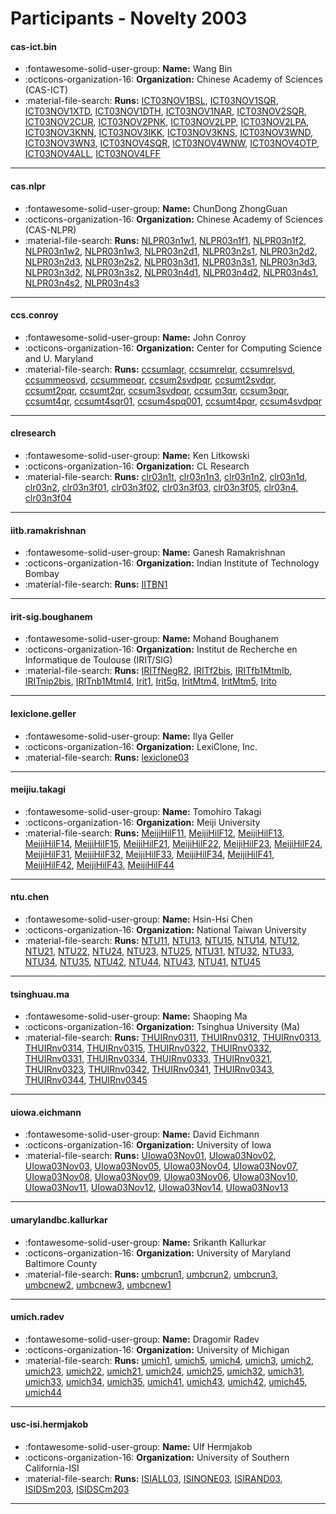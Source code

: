 # Participants - Novelty 2003 

#### cas-ict.bin
 - :fontawesome-solid-user-group: **Name:** Wang Bin
 - :octicons-organization-16: **Organization:** Chinese Academy of Sciences (CAS-ICT)
 - :material-file-search: **Runs:** [ICT03NOV1BSL](./runs.md#ict03nov1bsl), [ICT03NOV1SQR](./runs.md#ict03nov1sqr), [ICT03NOV1XTD](./runs.md#ict03nov1xtd), [ICT03NOV1DTH](./runs.md#ict03nov1dth), [ICT03NOV1NAR](./runs.md#ict03nov1nar), [ICT03NOV2SQR](./runs.md#ict03nov2sqr), [ICT03NOV2CUR](./runs.md#ict03nov2cur), [ICT03NOV2PNK](./runs.md#ict03nov2pnk), [ICT03NOV2LPP](./runs.md#ict03nov2lpp), [ICT03NOV2LPA](./runs.md#ict03nov2lpa), [ICT03NOV3KNN](./runs.md#ict03nov3knn), [ICT03NOV3IKK](./runs.md#ict03nov3ikk), [ICT03NOV3KNS](./runs.md#ict03nov3kns), [ICT03NOV3WND](./runs.md#ict03nov3wnd), [ICT03NOV3WN3](./runs.md#ict03nov3wn3), [ICT03NOV4SQR](./runs.md#ict03nov4sqr), [ICT03NOV4WNW](./runs.md#ict03nov4wnw), [ICT03NOV4OTP](./runs.md#ict03nov4otp), [ICT03NOV4ALL](./runs.md#ict03nov4all), [ICT03NOV4LFF](./runs.md#ict03nov4lff)

---
#### cas.nlpr
 - :fontawesome-solid-user-group: **Name:** ChunDong ZhongGuan
 - :octicons-organization-16: **Organization:** Chinese Academy of Sciences (CAS-NLPR)
 - :material-file-search: **Runs:** [NLPR03n1w1](./runs.md#nlpr03n1w1), [NLPR03n1f1](./runs.md#nlpr03n1f1), [NLPR03n1f2](./runs.md#nlpr03n1f2), [NLPR03n1w2](./runs.md#nlpr03n1w2), [NLPR03n1w3](./runs.md#nlpr03n1w3), [NLPR03n2d1](./runs.md#nlpr03n2d1), [NLPR03n2s1](./runs.md#nlpr03n2s1), [NLPR03n2d2](./runs.md#nlpr03n2d2), [NLPR03n2d3](./runs.md#nlpr03n2d3), [NLPR03n2s2](./runs.md#nlpr03n2s2), [NLPR03n3d1](./runs.md#nlpr03n3d1), [NLPR03n3s1](./runs.md#nlpr03n3s1), [NLPR03n3d3](./runs.md#nlpr03n3d3), [NLPR03n3d2](./runs.md#nlpr03n3d2), [NLPR03n3s2](./runs.md#nlpr03n3s2), [NLPR03n4d1](./runs.md#nlpr03n4d1), [NLPR03n4d2](./runs.md#nlpr03n4d2), [NLPR03n4s1](./runs.md#nlpr03n4s1), [NLPR03n4s2](./runs.md#nlpr03n4s2), [NLPR03n4s3](./runs.md#nlpr03n4s3)

---
#### ccs.conroy
 - :fontawesome-solid-user-group: **Name:** John Conroy
 - :octicons-organization-16: **Organization:** Center for Computing Science and U. Maryland
 - :material-file-search: **Runs:** [ccsumlaqr](./runs.md#ccsumlaqr), [ccsumrelqr](./runs.md#ccsumrelqr), [ccsumrelsvd](./runs.md#ccsumrelsvd), [ccsummeosvd](./runs.md#ccsummeosvd), [ccsummeoqr](./runs.md#ccsummeoqr), [ccsum2svdpqr](./runs.md#ccsum2svdpqr), [ccsumt2svdqr](./runs.md#ccsumt2svdqr), [ccsumt2pqr](./runs.md#ccsumt2pqr), [ccsumt2qr](./runs.md#ccsumt2qr), [ccsum3svdpqr](./runs.md#ccsum3svdpqr), [ccsum3qr](./runs.md#ccsum3qr), [ccsum3pqr](./runs.md#ccsum3pqr), [ccsumt4qr](./runs.md#ccsumt4qr), [ccsumt4sqr01](./runs.md#ccsumt4sqr01), [ccsum4spq001](./runs.md#ccsum4spq001), [ccsumt4pqr](./runs.md#ccsumt4pqr), [ccsum4svdpqr](./runs.md#ccsum4svdpqr)

---
#### clresearch
 - :fontawesome-solid-user-group: **Name:** Ken Litkowski
 - :octicons-organization-16: **Organization:** CL Research
 - :material-file-search: **Runs:** [clr03n1t](./runs.md#clr03n1t), [clr03n1n3](./runs.md#clr03n1n3), [clr03n1n2](./runs.md#clr03n1n2), [clr03n1d](./runs.md#clr03n1d), [clr03n2](./runs.md#clr03n2), [clr03n3f01](./runs.md#clr03n3f01), [clr03n3f02](./runs.md#clr03n3f02), [clr03n3f03](./runs.md#clr03n3f03), [clr03n3f05](./runs.md#clr03n3f05), [clr03n4](./runs.md#clr03n4), [clr03n3f04](./runs.md#clr03n3f04)

---
#### iitb.ramakrishnan
 - :fontawesome-solid-user-group: **Name:** Ganesh Ramakrishnan
 - :octicons-organization-16: **Organization:** Indian Institute of Technology Bombay
 - :material-file-search: **Runs:** [IITBN1](./runs.md#iitbn1)

---
#### irit-sig.boughanem
 - :fontawesome-solid-user-group: **Name:** Mohand Boughanem
 - :octicons-organization-16: **Organization:** Institut de Recherche en Informatique de Toulouse (IRIT/SIG)
 - :material-file-search: **Runs:** [IRITfNegR2](./runs.md#iritfnegr2), [IRITf2bis](./runs.md#iritf2bis), [IRITfb1MtmIb](./runs.md#iritfb1mtmib), [IRITnip2bis](./runs.md#iritnip2bis), [IRITnb1MtmI4](./runs.md#iritnb1mtmi4), [Irit1](./runs.md#irit1), [Irit5q](./runs.md#irit5q), [IritMtm4](./runs.md#iritmtm4), [IritMtm5](./runs.md#iritmtm5), [Irito](./runs.md#irito)

---
#### lexiclone.geller
 - :fontawesome-solid-user-group: **Name:** Ilya Geller
 - :octicons-organization-16: **Organization:** LexiClone, Inc.
 - :material-file-search: **Runs:** [lexiclone03](./runs.md#lexiclone03)

---
#### meijiu.takagi
 - :fontawesome-solid-user-group: **Name:** Tomohiro Takagi
 - :octicons-organization-16: **Organization:** Meiji University
 - :material-file-search: **Runs:** [MeijiHilF11](./runs.md#meijihilf11), [MeijiHilF12](./runs.md#meijihilf12), [MeijiHilF13](./runs.md#meijihilf13), [MeijiHilF14](./runs.md#meijihilf14), [MeijiHilF15](./runs.md#meijihilf15), [MeijiHilF21](./runs.md#meijihilf21), [MeijiHilF22](./runs.md#meijihilf22), [MeijiHilF23](./runs.md#meijihilf23), [MeijiHilF24](./runs.md#meijihilf24), [MeijiHilF31](./runs.md#meijihilf31), [MeijiHilF32](./runs.md#meijihilf32), [MeijiHilF33](./runs.md#meijihilf33), [MeijiHilF34](./runs.md#meijihilf34), [MeijiHilF41](./runs.md#meijihilf41), [MeijiHilF42](./runs.md#meijihilf42), [MeijiHilF43](./runs.md#meijihilf43), [MeijiHilF44](./runs.md#meijihilf44)

---
#### ntu.chen
 - :fontawesome-solid-user-group: **Name:** Hsin-Hsi Chen
 - :octicons-organization-16: **Organization:** National Taiwan University
 - :material-file-search: **Runs:** [NTU11](./runs.md#ntu11), [NTU13](./runs.md#ntu13), [NTU15](./runs.md#ntu15), [NTU14](./runs.md#ntu14), [NTU12](./runs.md#ntu12), [NTU21](./runs.md#ntu21), [NTU22](./runs.md#ntu22), [NTU24](./runs.md#ntu24), [NTU23](./runs.md#ntu23), [NTU25](./runs.md#ntu25), [NTU31](./runs.md#ntu31), [NTU32](./runs.md#ntu32), [NTU33](./runs.md#ntu33), [NTU34](./runs.md#ntu34), [NTU35](./runs.md#ntu35), [NTU42](./runs.md#ntu42), [NTU44](./runs.md#ntu44), [NTU43](./runs.md#ntu43), [NTU41](./runs.md#ntu41), [NTU45](./runs.md#ntu45)

---
#### tsinghuau.ma
 - :fontawesome-solid-user-group: **Name:** Shaoping Ma
 - :octicons-organization-16: **Organization:** Tsinghua University (Ma)
 - :material-file-search: **Runs:** [THUIRnv0311](./runs.md#thuirnv0311), [THUIRnv0312](./runs.md#thuirnv0312), [THUIRnv0313](./runs.md#thuirnv0313), [THUIRnv0314](./runs.md#thuirnv0314), [THUIRnv0315](./runs.md#thuirnv0315), [THUIRnv0322](./runs.md#thuirnv0322), [THUIRnv0332](./runs.md#thuirnv0332), [THUIRnv0331](./runs.md#thuirnv0331), [THUIRnv0334](./runs.md#thuirnv0334), [THUIRnv0333](./runs.md#thuirnv0333), [THUIRnv0321](./runs.md#thuirnv0321), [THUIRnv0323](./runs.md#thuirnv0323), [THUIRnv0342](./runs.md#thuirnv0342), [THUIRnv0341](./runs.md#thuirnv0341), [THUIRnv0343](./runs.md#thuirnv0343), [THUIRnv0344](./runs.md#thuirnv0344), [THUIRnv0345](./runs.md#thuirnv0345)

---
#### uiowa.eichmann
 - :fontawesome-solid-user-group: **Name:** David Eichmann
 - :octicons-organization-16: **Organization:** University of Iowa
 - :material-file-search: **Runs:** [UIowa03Nov01](./runs.md#uiowa03nov01), [UIowa03Nov02](./runs.md#uiowa03nov02), [UIowa03Nov03](./runs.md#uiowa03nov03), [UIowa03Nov05](./runs.md#uiowa03nov05), [UIowa03Nov04](./runs.md#uiowa03nov04), [UIowa03Nov07](./runs.md#uiowa03nov07), [UIowa03Nov08](./runs.md#uiowa03nov08), [UIowa03Nov09](./runs.md#uiowa03nov09), [UIowa03Nov06](./runs.md#uiowa03nov06), [UIowa03Nov10](./runs.md#uiowa03nov10), [UIowa03Nov11](./runs.md#uiowa03nov11), [UIowa03Nov12](./runs.md#uiowa03nov12), [UIowa03Nov14](./runs.md#uiowa03nov14), [UIowa03Nov13](./runs.md#uiowa03nov13)

---
#### umarylandbc.kallurkar
 - :fontawesome-solid-user-group: **Name:** Srikanth Kallurkar
 - :octicons-organization-16: **Organization:** University of Maryland Baltimore County
 - :material-file-search: **Runs:** [umbcrun1](./runs.md#umbcrun1), [umbcrun2](./runs.md#umbcrun2), [umbcrun3](./runs.md#umbcrun3), [umbcnew2](./runs.md#umbcnew2), [umbcnew3](./runs.md#umbcnew3), [umbcnew1](./runs.md#umbcnew1)

---
#### umich.radev
 - :fontawesome-solid-user-group: **Name:** Dragomir Radev
 - :octicons-organization-16: **Organization:** University of Michigan
 - :material-file-search: **Runs:** [umich1](./runs.md#umich1), [umich5](./runs.md#umich5), [umich4](./runs.md#umich4), [umich3](./runs.md#umich3), [umich2](./runs.md#umich2), [umich23](./runs.md#umich23), [umich22](./runs.md#umich22), [umich21](./runs.md#umich21), [umich24](./runs.md#umich24), [umich25](./runs.md#umich25), [umich32](./runs.md#umich32), [umich31](./runs.md#umich31), [umich33](./runs.md#umich33), [umich34](./runs.md#umich34), [umich35](./runs.md#umich35), [umich41](./runs.md#umich41), [umich43](./runs.md#umich43), [umich42](./runs.md#umich42), [umich45](./runs.md#umich45), [umich44](./runs.md#umich44)

---
#### usc-isi.hermjakob
 - :fontawesome-solid-user-group: **Name:** Ulf Hermjakob
 - :octicons-organization-16: **Organization:** University of Southern California-ISI
 - :material-file-search: **Runs:** [ISIALL03](./runs.md#isiall03), [ISINONE03](./runs.md#isinone03), [ISIRAND03](./runs.md#isirand03), [ISIDSm203](./runs.md#isidsm203), [ISIDSCm203](./runs.md#isidscm203)

---
